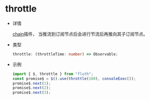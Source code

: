 # throttle

- 详情

  [chain](/cn/guide/plugin.html#chain-插件)插件， 当推流到订阅节点后会进行节流后再推向其子订阅节点。

- 类型

  ```typescript
  throttle: (throttleTime: number) => Observable;
  ```

- 示例
  ```typescript
  import { $, throttle } from "fluth";
  const promise$ = $().use(throttle(100), consoleExec());
  promise$.next(1);
  promise$.next(2);
  promise$.next(3);
  ```
